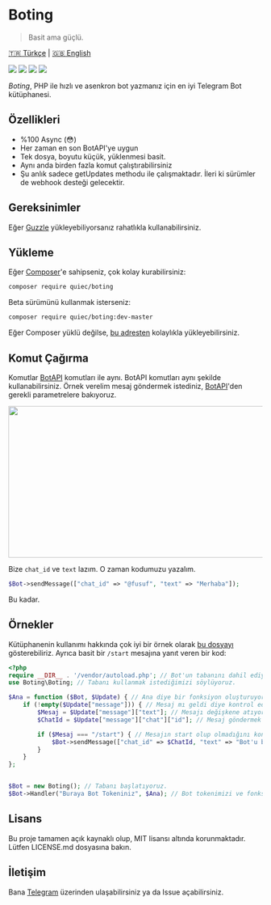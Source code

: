 # Boting
> Basit ama güçlü.

[🇹🇷 Türkçe](https://github.com/Quiec/Boting/blob/master/README-tr.md) | [🇬🇧 English](https://github.com/Quiec/Boting/blob/master/README.md)

![](https://img.shields.io/packagist/dt/quiec/boting) ![](https://img.shields.io/packagist/l/quiec/boting) ![](https://img.shields.io/packagist/php-v/quiec/boting) ![](https://img.shields.io/packagist/v/quiec/boting)


_Boting_, PHP ile hızlı ve asenkron bot yazmanız için en iyi Telegram Bot kütüphanesi.

## Özellikleri
* %100 Async (😳)
* Her zaman en son BotAPI'ye uygun
* Tek dosya, boyutu küçük, yüklenmesi basit.
* Aynı anda birden fazla komut çalıştırabilirsiniz
* Şu anlık sadece getUpdates methodu ile çalışmaktadır. İleri ki sürümler de webhook desteği gelecektir. 
## Gereksinimler
Eğer [Guzzle](http://docs.guzzlephp.org/en/stable/overview.html#requirements) yükleyebiliyorsanız rahatlıkla kullanabilirsiniz.

## Yükleme
Eğer [Composer](https://getcomposer.org/download/)'e sahipseniz, çok kolay kurabilirsiniz:

``` sh
composer require quiec/boting
```

Beta sürümünü kullanmak isterseniz:

``` sh
composer require quiec/boting:dev-master
```

Eğer Composer yüklü değilse, [bu adresten](https://getcomposer.org/download/) kolaylıkla yükleyebilirsiniz.
## Komut Çağırma
Komutlar [BotAPI](https://core.telegram.org/bots/api) komutları ile aynı. BotAPI komutları aynı şekilde kullanabilirsiniz.
Örnek verelim mesaj göndermek istediniz, [BotAPI](https://core.telegram.org/bots/api#sendmessage)'den gerekli parametrelere bakıyoruz.

<img src="https://i.hizliresim.com/CVaBQE.png" width=600 height=300>

Bize `chat_id` ve `text` lazım. O zaman kodumuzu yazalım.

```php
$Bot->sendMessage(["chat_id" => "@fusuf", "text" => "Merhaba"]);
```

Bu kadar.

## Örnekler
Kütüphanenin kullanımı hakkında çok iyi bir örnek olarak [bu dosyayı](https://github.com/Quiec/Boting/blob/master/example.php) gösterebiliriz.
Ayrıca basit bir `/start` mesajına yanıt veren bir kod:

```php
<?php
require __DIR__ . '/vendor/autoload.php'; // Bot'un tabanını dahil ediyoruz.
use Boting\Boting; // Tabanı kullanmak istediğimizi söylüyoruz.

$Ana = function ($Bot, $Update) { // Ana diye bir fonksiyon oluşturuyoruz.
    if (!empty($Update["message"])) { // Mesaj mı geldi diye kontrol ediyoruz.
        $Mesaj = $Update["message"]["text"]; // Mesajı değişkene atıyoruz.
        $ChatId = $Update["message"]["chat"]["id"]; // Mesaj göndermek için sohbet id'isini alıyoruz.

        if ($Mesaj === "/start") { // Mesajın start olup olmadığını kontrol ediyoruz.
            $Bot->sendMessage(["chat_id" => $ChatId, "text" => "Bot'u başlattınız."]); // sendMessage fonksiyonu kullanıyoruz.
        }
    }
};


$Bot = new Boting(); // Tabanı başlatıyoruz.
$Bot->Handler("Buraya Bot Tokeniniz", $Ana); // Bot tokenimizi ve fonksiyonumuzu tanımlıyoruz.
```

## Lisans
Bu proje tamamen açık kaynaklı olup, MIT lisansı altında korunmaktadır. Lütfen LICENSE.md dosyasına bakın.

## İletişim
Bana [Telegram](https://t.me/fusuf) üzerinden ulaşabilirsiniz ya da Issue açabilirsiniz.
